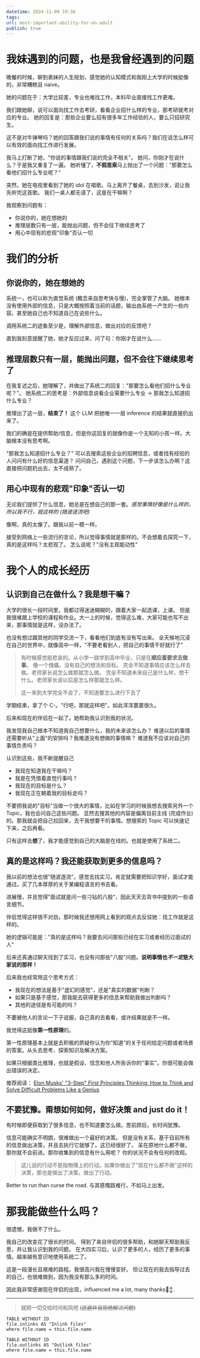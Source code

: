 ```yaml
---
datetime: 2024-11-09 19:36
tags: 
url: most-important-ability-for-an-adult
publish: true
---
```

# 我妹遇到的问题，也是我曾经遇到的问题
晚餐的时候，聊到表妹的人生规划，感觉她的认知模式和我刚上大学的时候挺像的，非常糟糕且 naive。

她的问题在于：大学比较差，专业也难找工作，本科毕业直接找工作更难。

我们跟她聊，说可以面向找工作去考研，看看企业招什么样的专业，那考研就考对应的专业。
她的回复是：那些企业要么招有很多年工作经验的人，要么只招研究生。

这不是对牛弹琴吗？她的回答跟我们说的事情有任何的关系吗？我们在说怎么样可以有效的面向找工作进行发展。

我马上打断了她，"你说的事情跟我们说的完全不相关"。
她问，你刚才在说什么？于是我又重复了一遍。
她听懂了，**不假思索**马上抛出了一个问题："那要怎么看他们招什么专业呢？"

突然，她在电视里看到了她的 idol 在唱歌。马上离开了餐桌，去到沙发，说让我先听完这首歌。
我们一桌人都无语了，这是在干嘛啊？

我观察到问题有：
- 你说你的，她在想她的
- 推理层数只有一层，能抛出问题，但不会往下继续思考了
- 用心中现有的悲观"印象"否认一切

# 我们的分析
## 你说你的，她在想她的
系统一，也可以称为直觉系统 (概念来自思考快与慢)，完全掌管了大脑。
她根本没有使用外部的信息，只是大概按照着当前的话题，输出由系统一产生的一些内容。甚至她自己也不知道自己在说些什么。

调用系统二的迹象至少是，理解外部信息，做出对应的反馈吧？

直到我刻意提醒了她，她才反应过来，问了句：你刚才在说什么......

## 推理层数只有一层，能抛出问题，但不会往下继续思考了
在我复述之后，她理解了，并做出了系统二的回复："那要怎么看他们招什么专业呢？"。
她系统二的思考是：外部信息说看企业需要什么专业 -> 那我怎么知道招什么专业？

推理出了这一层，**结束了！** 这个 LLM 把她唯一一层 inference 的结果就直接扔出来了。

我们的确是在提供帮助/信息，但是你这回复的就像你是一个无知的小孩一样。大脑根本没有思考啊。

"那我怎么知道招什么专业？"
可以去搜索这些企业的招聘信息，或者找有经验的人问问有什么好的信息渠道？
问问自己，遇到这个问题，下一步该怎么办啊？这直接把问题扔出去，太不成熟了。

## 用心中现有的悲观"印象"否认一切
无论我们提供了什么信息，她总是在想自己的那一套。*感觉事情好像是什么样的，所以我不行，就这样的 (随波逐流吧)*

像啊，真的太像了。跟我以前一模一样。

接受到网络上一些流行的言论，所以觉得事情就是那样的。不会想着去探究一下，真的是这样吗？太悲观了。
怎么说呢？"没有主观能动性"

# 我个人的成长经历
## 认识到自己在做什么？我是想干嘛？
大学的很长一段时间里，我都过得迷迷糊糊的，跟着大家一起选课，上课。
但是我很难跟上学校的课程和作业。大一上的时候，觉得这么难，大家可能也写不出来，那事情就是这样，没办法了。

也没有想过跟其他的同学交流一下，看看他们到底有没有写出来。
全天候地沉浸在自己的世界中，就像高中一样，"不要老看别人，把自己的事情干好就行了"

> 有时候感觉挺悲哀的。从小学一路学到高中毕业，只是在**顺应着要求去做事**。
> 像一个傀儡，没有自己的想法和目标。
> 完全不知道事情应该怎么样去做。老师家长说怎么做那就怎么做。
> 完全不知道未来自己是什么样，想干什么。老师家长说以后是怎么样那就怎么样。
>
> 这一来到大学完全不会了，不知道要怎么进行下去了

学期结束，拿了个 C-。"行吧，那就这样吧"。如此浑浑噩噩很久。

后来和现在的伴侣在一起了。她帮助我认识到我的状况。

我发现我自己根本不知道我自己想要什么，我的未来该怎么办？
难道以后的事情还需要听从"上面"的安排吗？我难道没有想做的事情嘛？
难道我不应该对自己的事情负责吗？

认识到这些，我不断提醒自己
- 我现在知道我在干嘛吗？
- 我是在凭借着直觉行事吗？
- 我现在的目标是什么？
- 我现在正在朝着我的目标走吗？

不要把我说的"目标"当做一个很大的事情，比如在学习的时候我想去搜索另外一个 Topic，我也会问自己这些问题。
显然去搜其他的内容是偏离目前主线 (完成作业) 的。那我就会把自己拉回来，去干我想要干的事情。想搜索的 Topic 可以快速记下来，之后再看。

只有这样去**想**了，我才能感觉到自己的大脑是在线的。也就是使用了系统二。

## 真的是这样吗？我还能获取到更多的信息吗？
我以前的想法也很"随波逐流"。感觉去找实习，肯定就需要把知识学好，面试才能通过。买了几本厚厚的关于某编程语言的书去看。

进展慢，并且觉得"面试就是问一些刁钻的八股"，因此天天去背书中提到的一些语言细节。

伴侣觉得这样很不对劲，那时候我还想用网上看到的观点去反驳她：找工作就是这样的。

她的逻辑可能是："真的是这样吗？我要去问问那些已经在实习或者经历过面试的人"

后来还真通过聊天找到了实习，也没有问那些"八股"问题。**说明事情也*****不一定*****是大家说的那样！**

后来我也经常用这个思考方式：
- 我现在的想法是基于"虚幻的感觉"，还是"真实的数据"判断？
- 如果只是基于感觉，那我能去获得更多的信息来帮助我做出判断吗？
- 其他的途径是有可能的吗？

不要被他人的言论一下子说服，自己真的去看看，或许结果就是不一样。

我觉得这挺像**第一性原理**的。

第一性原理基本上就是去积极的质疑你认为你"知道"的关于任何给定问题或者场景的答案。从头去思考、探索知识及解决方案。

如果只根据类比推理，也就是假设、信念和他人所告诉你的"事实"。你很可能会做出错误的决定。

推荐阅读：
[Elon Musks' "3-Step" First Principles Thinking: How to Think and Solve Difficult Problems Like a Genius](https://medium.com/the-mission/elon-musks-3-step-first-principles-thinking-how-to-think-and-solve-difficult-problems-like-a-ba1e73a9f6c0)

## 不要犹豫。甭想如何如何，做好决策 and just do it！
有时候即便获取到了很多信息，也不知道要怎么做。思前顾后，长时间犹豫。

信息可能确实不明朗，很难做出一个最好的决策。
但是没有关系，基于目前所有的信息做出决策，并且去执行它就够了。这已经很好了。
呆在原地什么都不做，那你就不会前进。那你收集到的信息有什么用呢？
你的状况不会有任何的改观。

> 这儿说的行动不是指物理上的行动。如果你做出了"现在什么都不做"这样的决策，那也是做出了决策，做出了行动。

Better to run than curse the road.
与其感慨路难行，不如马上出发。

# 那我能做些什么吗？
很遗憾，我做不了什么。

我自己的改变花了很长的时间。
得到了来自伴侣的很多帮助，和她聊天帮助我反思，并让我认识到我的问题。
在大四实习后，认识了更多的人，经历了更多的事情。越来越有意识地使用系统二了。

这是一段漫长且艰难的路程。我很高兴我在慢慢变好。
但让现在的我去指导过去的自己，也很难做到，因为我没有那么多的时间。

因此我非常感谢现在伴侣的出现，influenced me a lot, many thanks🙂‍↕️.

---

> 就把一切交给时间和风吧 ~~(逃避并且拒绝解决问题)~~



```dataview
TABLE WITHOUT ID
file.inlinks AS "Inlink files"
where file.name = this.file.name
```
```dataview
TABLE WITHOUT ID
file.outlinks AS "Outlink files"
where file.name = this.file.name
```